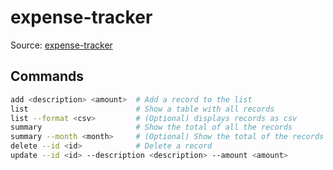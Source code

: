 # expense-tracker

Source: [expense-tracker](https://roadmap.sh/projects/expense-tracker)

## Commands

```sh
add <description> <amount>  # Add a record to the list
list                        # Show a table with all records
list --format <csv>         # (Optional) displays records as csv
summary                     # Show the total of all the records
summary --month <month>     # (Optional) Show the total of the records for a month in the current year
delete --id <id>            # Delete a record 
update --id <id> --description <description> --amount <amount>          # Update a record given an id, description and amount are optional
```